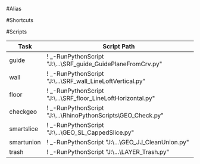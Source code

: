 #Alias

#Shortcuts

#Scripts

| Task        | Script Path                                                                                                                |
|-------------|-----------------------------------------------------------------------------------------------------------------------------|
| guide       | ! _-RunPythonScript "J:\\...\\SRF_guide_GuidePlaneFromCrv.py"  |
| wall        | ! _-RunPythonScript "J:\\...\\SRF_wall_LineLoftVertical.py"    |
| floor       | ! _-RunPythonScript "J:\\...\\SRF_floor_LineLoftHorizontal.py"  |
| checkgeo    | ! _-RunPythonScript "J:\\...\\RhinoPythonScripts\\GEO_Check.py"|
| smartslice  | ! _-RunPythonScript "J:\\...\\GEO_SL_CappedSlice.py"           |
| smartunion  | ! _-RunPythonScript "J:\\...\\GEO_JJ_CleanUnion.py"            |
| trash       | ! _-RunPythonScript "J:\\...\\LAYER_Trash.py"                   |


